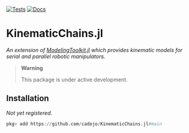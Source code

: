 [![Tests](https://github.com/cadojo/KinematicChains.jl/workflows/UnitTests/badge.svg)](https://github.com/cadojo/KinematicChains.jl/actions?query=workflow%3AUnitTests)
[![Docs](https://github.com/cadojo/KinematicChains.jl/workflows/Documentation/badge.svg)](https://cadojo.github.io/KinematicChains.jl)

# KinematicChains.jl

_An extension of
[ModelingToolkit.jl](https://github.com/SciML/ModelingToolkit.jl) which provides kinematic models for serial and parallel robotic manipulators._

> **Warning**
>
> This package is under active development.

## Installation

_Not yet registered._

```julia
pkg> add https://github.com/cadojo/KinematicChains.jl#main
```
